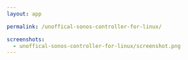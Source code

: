 ```yaml
---
layout: app

permalink: /unoffical-sonos-controller-for-linux/

screenshots:
  - unoffical-sonos-controller-for-linux/screenshot.png
---
```

